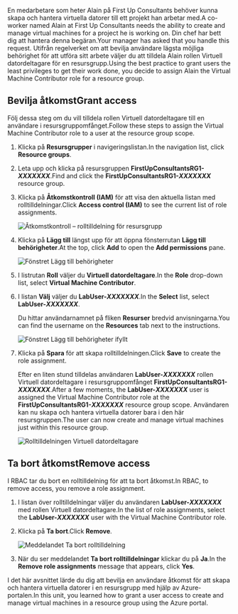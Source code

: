 <span data-ttu-id="7d9c3-101">En medarbetare som heter Alain på First Up Consultants behöver kunna skapa och hantera virtuella datorer till ett projekt han arbetar med.</span><span class="sxs-lookup"><span data-stu-id="7d9c3-101">A co-worker named Alain at First Up Consultants needs the ability to create and manage virtual machines for a project he is working on.</span></span> <span data-ttu-id="7d9c3-102">Din chef har bett dig att hantera denna begäran.</span><span class="sxs-lookup"><span data-stu-id="7d9c3-102">Your manager has asked that you handle this request.</span></span> <span data-ttu-id="7d9c3-103">Utifrån regelverket om att bevilja användare lägsta möjliga behörighet för att utföra sitt arbete väljer du att tilldela Alain rollen Virtuell datordeltagare för en resursgrupp.</span><span class="sxs-lookup"><span data-stu-id="7d9c3-103">Using the best practice to grant users the least privileges to get their work done, you decide to assign Alain the Virtual Machine Contributor role for a resource group.</span></span>

## <a name="grant-access"></a><span data-ttu-id="7d9c3-104">Bevilja åtkomst</span><span class="sxs-lookup"><span data-stu-id="7d9c3-104">Grant access</span></span>

<span data-ttu-id="7d9c3-105">Följ dessa steg om du vill tilldela rollen Virtuell datordeltagare till en användare i resursgruppomfånget.</span><span class="sxs-lookup"><span data-stu-id="7d9c3-105">Follow these steps to assign the Virtual Machine Contributor role to a user at the resource group scope.</span></span>

1. <span data-ttu-id="7d9c3-106">Klicka på **Resursgrupper** i navigeringslistan.</span><span class="sxs-lookup"><span data-stu-id="7d9c3-106">In the navigation list, click **Resource groups**.</span></span>

1. <span data-ttu-id="7d9c3-107">Leta upp och klicka på resursgruppen **FirstUpConsultantsRG1-_XXXXXXX_**.</span><span class="sxs-lookup"><span data-stu-id="7d9c3-107">Find and click the **FirstUpConsultantsRG1-_XXXXXXX_** resource group.</span></span>

1. <span data-ttu-id="7d9c3-108">Klicka på **Åtkomstkontroll (IAM)** för att visa den aktuella listan med rolltilldelningar.</span><span class="sxs-lookup"><span data-stu-id="7d9c3-108">Click **Access control (IAM)** to see the current list of role assignments.</span></span>

   ![Åtkomstkontroll – rolltilldelning för resursgrupp](../media/5-resource-group-role-assignment.png)

1. <span data-ttu-id="7d9c3-110">Klicka på **Lägg till** längst upp för att öppna fönsterrutan **Lägg till behörigheter**.</span><span class="sxs-lookup"><span data-stu-id="7d9c3-110">At the top, click **Add** to open the **Add permissions** pane.</span></span>

   ![Fönstret Lägg till behörigheter](../media/5-add-permissions.png)

1. <span data-ttu-id="7d9c3-112">I listrutan **Roll** väljer du **Virtuell datordeltagare**.</span><span class="sxs-lookup"><span data-stu-id="7d9c3-112">In the **Role** drop-down list, select **Virtual Machine Contributor**.</span></span>

1. <span data-ttu-id="7d9c3-113">I listan **Välj** väljer du **LabUser-_XXXXXXX_**.</span><span class="sxs-lookup"><span data-stu-id="7d9c3-113">In the **Select** list, select **LabUser-_XXXXXXX_**.</span></span>

    <span data-ttu-id="7d9c3-114">Du hittar användarnamnet på fliken **Resurser** bredvid anvisningarna.</span><span class="sxs-lookup"><span data-stu-id="7d9c3-114">You can find the username on the **Resources** tab next to the instructions.</span></span>

   ![Fönstret Lägg till behörigheter ifyllt](../media/5-add-permissions-save.png)

1. <span data-ttu-id="7d9c3-116">Klicka på **Spara** för att skapa rolltilldelningen.</span><span class="sxs-lookup"><span data-stu-id="7d9c3-116">Click **Save** to create the role assignment.</span></span>

   <span data-ttu-id="7d9c3-117">Efter en liten stund tilldelas användaren **LabUser-_XXXXXXX_** rollen Virtuell datordeltagare i resursgruppomfånget **FirstUpConsultantsRG1-_XXXXXXX_**.</span><span class="sxs-lookup"><span data-stu-id="7d9c3-117">After a few moments, the **LabUser-_XXXXXXX_** user is assigned the Virtual Machine Contributor role at the **FirstUpConsultantsRG1-_XXXXXXX_** resource group scope.</span></span> <span data-ttu-id="7d9c3-118">Användaren kan nu skapa och hantera virtuella datorer bara i den här resursgruppen.</span><span class="sxs-lookup"><span data-stu-id="7d9c3-118">The user can now create and manage virtual machines just within this resource group.</span></span>

   ![Rolltilldelningen Virtuell datordeltagare](../media/5-vm-contributor-assignment.png)

## <a name="remove-access"></a><span data-ttu-id="7d9c3-120">Ta bort åtkomst</span><span class="sxs-lookup"><span data-stu-id="7d9c3-120">Remove access</span></span>

<span data-ttu-id="7d9c3-121">I RBAC tar du bort en rolltilldelning för att ta bort åtkomst.</span><span class="sxs-lookup"><span data-stu-id="7d9c3-121">In RBAC, to remove access, you remove a role assignment.</span></span>

1. <span data-ttu-id="7d9c3-122">I listan över rolltilldelningar väljer du användaren **LabUser-_XXXXXXX_** med rollen Virtuell datordeltagare.</span><span class="sxs-lookup"><span data-stu-id="7d9c3-122">In the list of role assignments, select the **LabUser-_XXXXXXX_** user with the Virtual Machine Contributor role.</span></span>

1. <span data-ttu-id="7d9c3-123">Klicka på **Ta bort**.</span><span class="sxs-lookup"><span data-stu-id="7d9c3-123">Click **Remove**.</span></span>

   ![Meddelandet Ta bort rolltilldelning](../media/5-remove-role-assignment.png)

1. <span data-ttu-id="7d9c3-125">När du ser meddelandet **Ta bort rolltilldelningar** klickar du på **Ja**.</span><span class="sxs-lookup"><span data-stu-id="7d9c3-125">In the **Remove role assignments** message that appears, click **Yes**.</span></span>

<span data-ttu-id="7d9c3-126">I det här avsnittet lärde du dig att bevilja en användare åtkomst för att skapa och hantera virtuella datorer i en resursgrupp med hjälp av Azure-portalen.</span><span class="sxs-lookup"><span data-stu-id="7d9c3-126">In this unit, you learned how to grant a user access to create and manage virtual machines in a resource group using the Azure portal.</span></span>